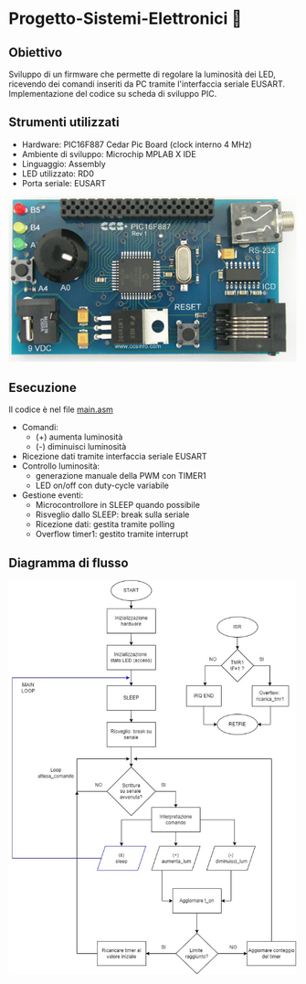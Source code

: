 # Progetto-Sistemi-Elettronici &#x1F50C;

## Obiettivo
Sviluppo di un firmware che permette di regolare la luminosità dei LED, ricevendo dei comandi inseriti da PC tramite l'interfaccia seriale EUSART. Implementazione del codice su scheda di sviluppo PIC.

## Strumenti utilizzati
- Hardware: PIC16F887 Cedar Pic Board (clock interno 4 MHz)
- Ambiente di sviluppo: Microchip MPLAB X IDE
- Linguaggio: Assembly
- LED utilizzato: RD0
- Porta seriale: EUSART

![pic](img/pic.jpg)

## Esecuzione
Il codice è nel file [main.asm](https://github.com/AlessiaConti/Progetto-Sistemi-Elettronici/blob/main/main.asm)
- Comandi:
  - (+) aumenta luminosità
  - (-) diminuisci luminosità
- Ricezione dati tramite interfaccia seriale EUSART
- Controllo luminosità:
  - generazione manuale della PWM con TIMER1
  - LED on/off con duty-cycle variabile
- Gestione eventi:
  - Microcontrollore in SLEEP quando possibile
  - Risveglio dallo SLEEP: break sulla seriale
  - Ricezione dati: gestita tramite polling
  - Overflow timer1: gestito tramite interrupt

## Diagramma di flusso
![diagramma](img/tesina.jpg)

